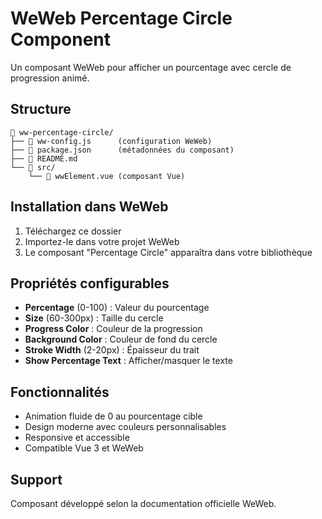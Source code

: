 # WeWeb Percentage Circle Component

Un composant WeWeb pour afficher un pourcentage avec cercle de progression animé.

## Structure

```
📁 ww-percentage-circle/
├── 📄 ww-config.js      (configuration WeWeb)
├── 📄 package.json      (métadonnées du composant)
├── 📄 README.md
└── 📁 src/
    └── 📄 wwElement.vue (composant Vue)
```

## Installation dans WeWeb

1. Téléchargez ce dossier
2. Importez-le dans votre projet WeWeb
3. Le composant "Percentage Circle" apparaîtra dans votre bibliothèque

## Propriétés configurables

- **Percentage** (0-100) : Valeur du pourcentage
- **Size** (60-300px) : Taille du cercle
- **Progress Color** : Couleur de la progression
- **Background Color** : Couleur de fond du cercle
- **Stroke Width** (2-20px) : Épaisseur du trait
- **Show Percentage Text** : Afficher/masquer le texte

## Fonctionnalités

- Animation fluide de 0 au pourcentage cible
- Design moderne avec couleurs personnalisables
- Responsive et accessible
- Compatible Vue 3 et WeWeb

## Support

Composant développé selon la documentation officielle WeWeb.
